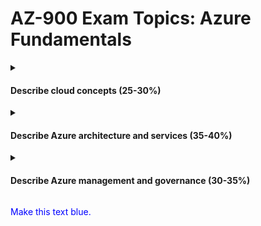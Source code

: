 # AZ-900 Exam Topics: Azure Fundamentals
<details>
  <summary><h4>Describe cloud concepts (25-30%)</h4></summary>
</details>
<details>
  <summary><h4>Describe Azure architecture and services (35-40%)</h4></summary>
</details>
<details>
  <summary><h4>Describe Azure management and governance (30-35%)</h4></summary>
</details>
<p style="color:blue">Make this text blue.</p>
